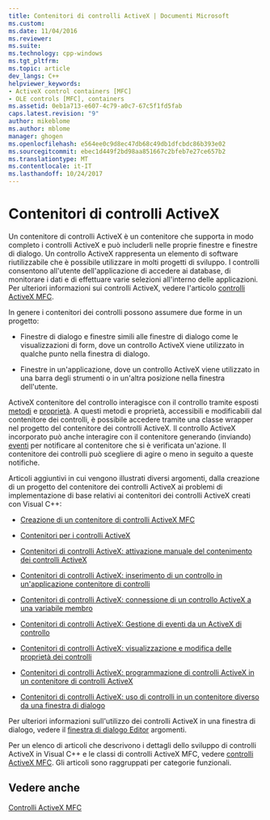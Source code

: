 ```yaml
---
title: Contenitori di controlli ActiveX | Documenti Microsoft
ms.custom: 
ms.date: 11/04/2016
ms.reviewer: 
ms.suite: 
ms.technology: cpp-windows
ms.tgt_pltfrm: 
ms.topic: article
dev_langs: C++
helpviewer_keywords:
- ActiveX control containers [MFC]
- OLE controls [MFC], containers
ms.assetid: 0eb1a713-e607-4c79-a0c7-67c5f1fd5fab
caps.latest.revision: "9"
author: mikeblome
ms.author: mblome
manager: ghogen
ms.openlocfilehash: e564ee0c9d8ec47db68c49db1dfcbdc86b393e02
ms.sourcegitcommit: ebec1d449f2bd98aa851667c2bfeb7e27ce657b2
ms.translationtype: MT
ms.contentlocale: it-IT
ms.lasthandoff: 10/24/2017
---
```

# <a name="activex-control-containers"></a>Contenitori di controlli ActiveX
Un contenitore di controlli ActiveX è un contenitore che supporta in modo completo i controlli ActiveX e può includerli nelle proprie finestre e finestre di dialogo. Un controllo ActiveX rappresenta un elemento di software riutilizzabile che è possibile utilizzare in molti progetti di sviluppo. I controlli consentono all'utente dell'applicazione di accedere ai database, di monitorare i dati e di effettuare varie selezioni all'interno delle applicazioni. Per ulteriori informazioni sui controlli ActiveX, vedere l'articolo [controlli ActiveX MFC](../mfc/mfc-activex-controls.md).  
  
 In genere i contenitori dei controlli possono assumere due forme in un progetto:  
  
-   Finestre di dialogo e finestre simili alle finestre di dialogo come le visualizzazioni di form, dove un controllo ActiveX viene utilizzato in qualche punto nella finestra di dialogo.  
  
-   Finestre in un'applicazione, dove un controllo ActiveX viene utilizzato in una barra degli strumenti o in un'altra posizione nella finestra dell'utente.  
  
 ActiveX contenitore del controllo interagisce con il controllo tramite esposti [metodi](../mfc/mfc-activex-controls-methods.md) e [proprietà](../mfc/mfc-activex-controls-properties.md). A questi metodi e proprietà, accessibili e modificabili dal contenitore dei controlli, è possibile accedere tramite una classe wrapper nel progetto del contenitore dei controlli ActiveX. Il controllo ActiveX incorporato può anche interagire con il contenitore generando (inviando) [eventi](../mfc/mfc-activex-controls-events.md) per notificare al contenitore che si è verificata un'azione. Il contenitore dei controlli può scegliere di agire o meno in seguito a queste notifiche.  
  
 Articoli aggiuntivi in cui vengono illustrati diversi argomenti, dalla creazione di un progetto del contenitore dei controlli ActiveX ai problemi di implementazione di base relativi ai contenitori dei controlli ActiveX creati con Visual C++:  
  
-   [Creazione di un contenitore di controlli ActiveX MFC](../mfc/reference/creating-an-mfc-activex-control-container.md)  
  
-   [Contenitori per i controlli ActiveX](../mfc/containers-for-activex-controls.md)  
  
-   [Contenitori di controlli ActiveX: attivazione manuale del contenimento dei controlli ActiveX](../mfc/activex-control-containers-manually-enabling-activex-control-containment.md)  
  
-   [Contenitori di controlli ActiveX: inserimento di un controllo in un'applicazione contenitore di controlli](../mfc/inserting-a-control-into-a-control-container-application.md)  
  
-   [Contenitori di controlli ActiveX: connessione di un controllo ActiveX a una variabile membro](../mfc/activex-control-containers-connecting-an-activex-control-to-a-member-variable.md)  
  
-   [Contenitori di controlli ActiveX: Gestione di eventi da un ActiveX di controllo](../mfc/activex-control-containers-handling-events-from-an-activex-control.md)  
  
-   [Contenitori di controlli ActiveX: visualizzazione e modifica delle proprietà dei controlli](../mfc/activex-control-containers-viewing-and-modifying-control-properties.md)  
  
-   [Contenitori di controlli ActiveX: programmazione di controlli ActiveX in un contenitore di controlli ActiveX](../mfc/programming-activex-controls-in-a-activex-control-container.md)  
  
-   [Contenitori di controlli ActiveX: uso di controlli in un contenitore diverso da una finestra di dialogo](../mfc/activex-control-containers-using-controls-in-a-non-dialog-container.md)  
  
 Per ulteriori informazioni sull'utilizzo dei controlli ActiveX in una finestra di dialogo, vedere il [finestra di dialogo Editor](../windows/dialog-editor.md) argomenti.  
  
 Per un elenco di articoli che descrivono i dettagli dello sviluppo di controlli ActiveX in Visual C++ e le classi di controlli ActiveX MFC, vedere [controlli ActiveX MFC](../mfc/mfc-activex-controls.md). Gli articoli sono raggruppati per categorie funzionali.  
  
## <a name="see-also"></a>Vedere anche  
 [Controlli ActiveX MFC](../mfc/mfc-activex-controls.md)

